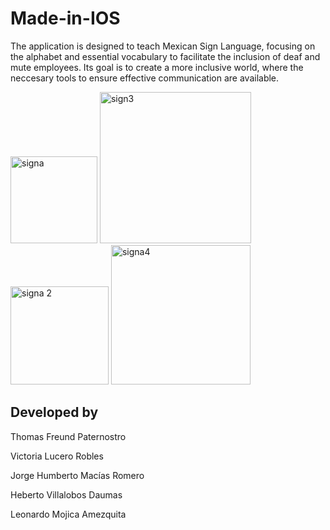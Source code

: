 # Made-in-IOS

The application is designed to teach Mexican Sign Language, focusing on the alphabet and essential vocabulary to facilitate the inclusion of deaf and mute employees. 
Its goal is to create a more inclusive world, where the neccesary tools to ensure effective communication are available.



<img width="139" alt="signa" src="https://github.com/themanfred/Made-in-IOS/assets/42932766/b7f329c2-568a-463f-8041-48ddf300b3de">
<img width="242" alt="sign3" src="https://github.com/themanfred/Made-in-IOS/assets/42932766/03bb81cc-335f-460d-811c-1a51b8a74813">
<img width="157" alt="signa 2" src="https://github.com/themanfred/Made-in-IOS/assets/42932766/4412736b-0c39-4103-9f73-eb6efdc2b208">
<img width="223" alt="signa4" src="https://github.com/themanfred/Made-in-IOS/assets/42932766/6c2d024f-bdc7-4521-a1fc-8f6f1d107d28">



## Developed by
Thomas Freund Paternostro 

Victoria Lucero Robles 

Jorge Humberto Macías Romero 

Heberto Villalobos Daumas 

Leonardo Mojica Amezquita 
